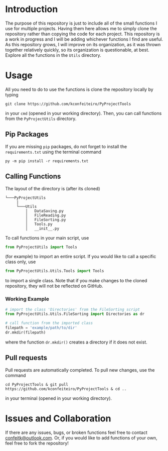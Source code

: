 # Introduction

The purpose of this repository is just to include all of the small functions I use for multiple projects. Having them here allows me to simply clone the repository rather than copying the code for each project. This repository is a work in progress and I will be adding whichever functions I find are useful. As this repository grows, I will improve on its organization, as it was thrown together relatively quickly, so its organization is questionable, at best. Explore all the functions in the `Utils` directory.

# Usage

All you need to do to use the functions is clone the repository locally by typing 

```
git clone https://github.com/kconfeiteiro/PyProjectTools
```

 in your `cmd` (opened in your working directory). Then, you can call functions from the `PyProjectUtils` directory. 

 ## Pip Packages
 If you are missing `pip` packages, do not forget to install the `requirements.txt` using the terminal command
 ```
py -m pip install -r requirements.txt
```

## Calling Functions
The layout of the directory is (after its cloned)
```
└───PyProjectUtils
     |
     └───Utils
         │   DataSaving.py
         │   FileReading.py
         │   FileSorting.py
         │   Tools.py
         │   __init__.py
```
To call functions in your main script, use
```py
from PyProjectUtils import Tools
``` 
(for example) to import an entire script. If you would like to call a specific class only, use 
```py
from PyProjectUtils.Utils.Tools import Tools
``` 
to import a single class. Note that if you make changes to the cloned repository, they will not be reflected on GitHub.

### Working Example
```py
# import the class 'Directories' from the FileSorting script
from PyProjectUtils.Utils.FileSorting import Directories as dr

# call function from the imported class
filepath = 'example/path/to/dir'
dr.mkdir(filepath)
```
where the function `dr.mkdir()` creates a directory if it does not exist.

## Pull requests

Pull requests are automatically completed. To pull new changes, use the command

```
cd PyProjectTools & git pull https://github.com/kconfeiteiro/PyProjectTools & cd ..
```

in your terminal (opened in your working directory).

# Issues and Collaboration

If there are any issues, bugs, or broken functions feel free to contact confeitk@outlook.com. Or, if you would like to add functions of your own, feel free to fork the repository!
